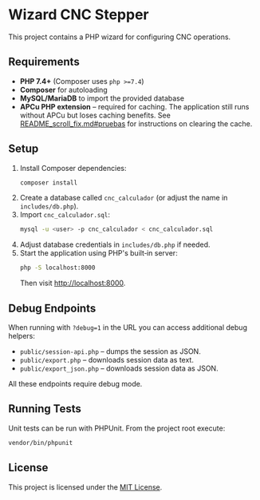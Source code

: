 # Wizard CNC Stepper

This project contains a PHP wizard for configuring CNC operations.

## Requirements

- **PHP 7.4+** (Composer uses `php >=7.4`)
- **Composer** for autoloading
- **MySQL/MariaDB** to import the provided database
- **APCu PHP extension** – required for caching. The application still runs
  without APCu but loses caching benefits. See
  [README_scroll_fix.md#pruebas](README_scroll_fix.md#pruebas) for instructions
  on clearing the cache.

## Setup

1. Install Composer dependencies:
   ```bash
   composer install
   ```
2. Create a database called `cnc_calculador` (or adjust the name in `includes/db.php`).
3. Import `cnc_calculador.sql`:
   ```bash
   mysql -u <user> -p cnc_calculador < cnc_calculador.sql
   ```
4. Adjust database credentials in `includes/db.php` if needed.
5. Start the application using PHP's built‑in server:
   ```bash
   php -S localhost:8000
   ```
   Then visit [http://localhost:8000](http://localhost:8000).

## Debug Endpoints

When running with `?debug=1` in the URL you can access additional debug helpers:

- `public/session-api.php` – dumps the session as JSON.
- `public/export.php` – downloads session data as text.
- `public/export_json.php` – downloads session data as JSON.

All these endpoints require debug mode.

## Running Tests

Unit tests can be run with PHPUnit. From the project root execute:

```bash
vendor/bin/phpunit
```

## License

This project is licensed under the [MIT License](LICENSE).
